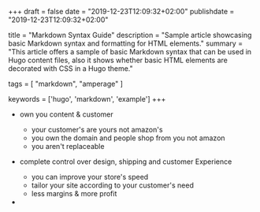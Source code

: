+++
draft = false
date = "2019-12-23T12:09:32+02:00"
publishdate = "2019-12-23T12:09:32+02:00"

title = "Markdown Syntax Guide"
description = "Sample article showcasing basic Markdown syntax and formatting for HTML elements."
summary = "This article offers a sample of basic Markdown syntax that can be used in Hugo content files, also it shows whether basic HTML elements are decorated with CSS in a Hugo theme."

tags = [
    "markdown",
    "amperage"
]

keywords = ['hugo', 'markdown', 'example']
+++

- own you content & customer

  - your customer's are yours not amazon's
  - you own the domain and people shop from you not amazon
  - you aren't replaceable

- complete control over design, shipping and customer Experience

  - you can improve your store's speed
  - tailor your site according to your customer's need
  - less margins & more profit

-
